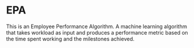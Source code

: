 # EPA

This is an Employee Performance Algorithm. A machine learning algorithm that takes workload as input and produces a performance metric based on the time spent working and the milestones achieved.

